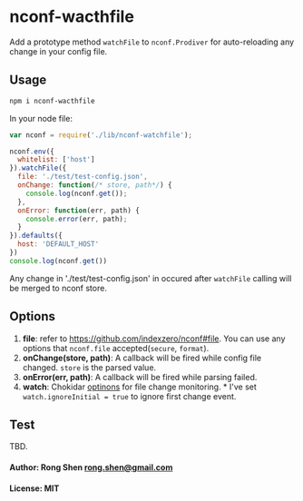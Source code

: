 # nconf-wacthfile

Add a prototype method `watchFile` to `nconf.Prodiver` for auto-reloading any change in your config file.

## Usage

``` bash
npm i nconf-wacthfile
```

In your node file:
``` js
var nconf = require('./lib/nconf-watchfile');

nconf.env({
  whitelist: ['host']
}).watchFile({
  file: './test/test-config.json',
  onChange: function(/* store, path*/) {
    console.log(nconf.get());
  },
  onError: function(err, path) {
    console.error(err, path);
  }
}).defaults({
  host: 'DEFAULT_HOST'
})
console.log(nconf.get())
```

Any change in './test/test-config.json' in occured after `watchFile` calling will be merged to nconf store.

## Options
  1. **file**: refer to https://github.com/indexzero/nconf#file. You can use any options that `nconf.file` accepted(`secure`, `format`).
  2. **onChange(store, path)**: A callback will be fired while config file changed. `store` is the parsed value.
  3. **onError(err, path)**: A callback will be fired while parsing failed.
  4. **watch**: Chokidar [optinons](https://github.com/paulmillr/chokidar#api) for file change monitoring.
    * I've set `watch.ignoreInitial = true` to ignore first change event.

## Test
TBD.

#### Author: Rong Shen <rong.shen@gmail.com>
#### License: MIT


